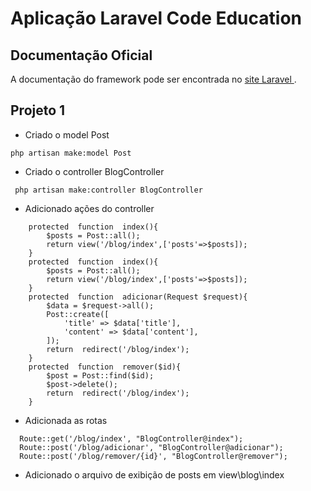 # Aplicação Laravel Code Education


## Documentação Oficial 

A documentação do framework pode ser encontrada no  [site Laravel ](http://laravel.com/docs).

## Projeto 1
- Criado o model Post
``` 
php artisan make:model Post
``` 
- Criado o controller BlogController
``` 
 php artisan make:controller BlogController
``` 
- Adicionado ações do controller
``` 
    protected  function  index(){
        $posts = Post::all();
        return view('/blog/index',['posts'=>$posts]);
    }
    protected  function  index(){
        $posts = Post::all();
        return view('/blog/index',['posts'=>$posts]);
    }
    protected  function  adicionar(Request $request){
        $data = $request->all();
        Post::create([
            'title' => $data['title'],
            'content' => $data['content'],
        ]);
        return  redirect('/blog/index');
    }
    protected  function  remover($id){
        $post = Post::find($id);
        $post->delete();
        return  redirect('/blog/index');
    }
```
- Adicionada as rotas
```
  Route::get('/blog/index', "BlogController@index");
  Route::post('/blog/adicionar', "BlogController@adicionar");
  Route::post('/blog/remover/{id}', "BlogController@remover");
```
- Adicionado o arquivo de exibição de posts em view\blog\index

